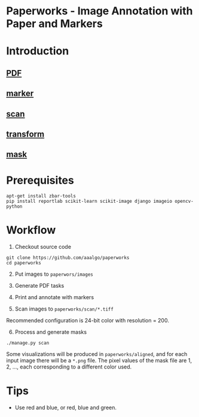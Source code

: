 Paperworks - Image Annotation with Paper and Markers
====================================================

# Introduction

## [PDF](doc/pdf.jpg)	

## [marker](doc/marker.jpg)

## [scan](doc/scan.jpg)

## [transform](doc/color.jpg)

## [mask](doc/mask.gif)

# Prerequisites
```
apt-get install zbar-tools
pip install reportlab scikit-learn scikit-image django imageio opencv-python
```

# Workflow

1. Checkout source code
```
git clone https://github.com/aaalgo/paperworks
cd paperworks
```

2. Put images to `paperwors/images`

3. Generate PDF tasks

4. Print and annotate with markers

5. Scan images to `paperworks/scan/*.tiff`

Recommended configuration is 24-bit color with resolution = 200.

6. Process and generate masks
```
./manage.py scan
```
Some visualizations will be produced in `paperworks/aligned`, and for
each input image there will be a `*.png` file.  The pixel values of the
mask file are 1, 2, ..., each corresponding to a different color used.


# Tips

- Use red and blue, or red, blue and green.


# 

